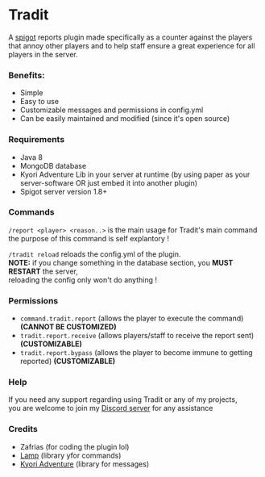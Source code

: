# Tradit
A <a href="https://www.spigotmc.org/">spigot</a> reports plugin made specifically as a counter against the players that annoy 
other players and to help staff ensure a great experience for all players in the server.

### Benefits: 
- Simple
- Easy to use
- Customizable messages and permissions in config.yml
- Can be easily maintained and modified (since it's open source)

### Requirements 
- Java 8
- MongoDB database
- Kyori Adventure Lib in your server at runtime (by using paper as your server-software OR just embed it into another plugin)
- Spigot server version 1.8+

### Commands
`/report <player> <reason..>` is the main usage for Tradit's main command
the purpose of this command is self explantory !

`/tradit reload` reloads the config.yml of the plugin. <br>
**NOTE:** if you change  something in the database section, you **MUST RESTART** the server, <br>
reloading the config only won't do anything !

### Permissions
- `command.tradit.report` (allows the player to execute the command) **(CANNOT BE CUSTOMIZED)**
- `tradit.report.receive` (allows players/staff to receive the report sent) **(CUSTOMIZABLE)**
- `tradit.report.bypass` (allows the player to become immune to getting reported) **(CUSTOMIZABLE)**

### Help
If you need any support regarding using Tradit or any of my projects,<br>
you are welcome to join my <a href="https://discord.gg/rCmywTvfAj">Discord server</a> for any assistance

### Credits
- Zafrias (for coding the plugin lol) 
- <a href="https://github.com/Revxrsal/Lamp">Lamp</a> (library yfor commands)
- <a href="https://docs.advntr.dev/index.html">Kyori Adventure</a> (library for messages)
